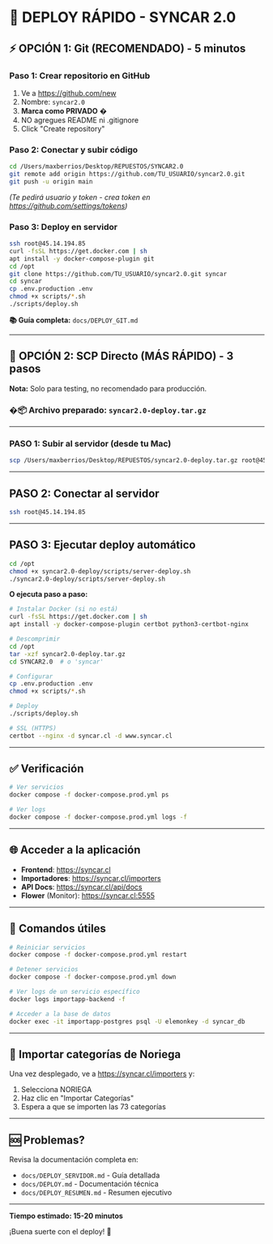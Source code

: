 # 🚀 DEPLOY RÁPIDO - SYNCAR 2.0

## ⚡ OPCIÓN 1: Git (RECOMENDADO) - 5 minutos

### Paso 1: Crear repositorio en GitHub
1. Ve a https://github.com/new
2. Nombre: `syncar2.0`
3. **Marca como PRIVADO** �
4. NO agregues README ni .gitignore
5. Click "Create repository"

### Paso 2: Conectar y subir código

```bash
cd /Users/maxberrios/Desktop/REPUESTOS/SYNCAR2.0
git remote add origin https://github.com/TU_USUARIO/syncar2.0.git
git push -u origin main
```

*(Te pedirá usuario y token - crea token en https://github.com/settings/tokens)*

### Paso 3: Deploy en servidor

```bash
ssh root@45.14.194.85
curl -fsSL https://get.docker.com | sh
apt install -y docker-compose-plugin git
cd /opt
git clone https://github.com/TU_USUARIO/syncar2.0.git syncar
cd syncar
cp .env.production .env
chmod +x scripts/*.sh
./scripts/deploy.sh
```

**📚 Guía completa:** `docs/DEPLOY_GIT.md`

---

## 🔄 OPCIÓN 2: SCP Directo (MÁS RÁPIDO) - 3 pasos

**Nota:** Solo para testing, no recomendado para producción.

### �📦 Archivo preparado: `syncar2.0-deploy.tar.gz`

---

### PASO 1: Subir al servidor (desde tu Mac)

```bash
scp /Users/maxberrios/Desktop/REPUESTOS/syncar2.0-deploy.tar.gz root@45.14.194.85:/opt/
```

---

## PASO 2: Conectar al servidor

```bash
ssh root@45.14.194.85
```

---

## PASO 3: Ejecutar deploy automático

```bash
cd /opt
chmod +x syncar2.0-deploy/scripts/server-deploy.sh
./syncar2.0-deploy/scripts/server-deploy.sh
```

**O ejecuta paso a paso:**

```bash
# Instalar Docker (si no está)
curl -fsSL https://get.docker.com | sh
apt install -y docker-compose-plugin certbot python3-certbot-nginx

# Descomprimir
cd /opt
tar -xzf syncar2.0-deploy.tar.gz
cd SYNCAR2.0  # o 'syncar'

# Configurar
cp .env.production .env
chmod +x scripts/*.sh

# Deploy
./scripts/deploy.sh

# SSL (HTTPS)
certbot --nginx -d syncar.cl -d www.syncar.cl
```

---

## ✅ Verificación

```bash
# Ver servicios
docker compose -f docker-compose.prod.yml ps

# Ver logs
docker compose -f docker-compose.prod.yml logs -f
```

---

## 🌐 Acceder a la aplicación

- **Frontend**: https://syncar.cl
- **Importadores**: https://syncar.cl/importers
- **API Docs**: https://syncar.cl/api/docs
- **Flower** (Monitor): https://syncar.cl:5555

---

## 📝 Comandos útiles

```bash
# Reiniciar servicios
docker compose -f docker-compose.prod.yml restart

# Detener servicios
docker compose -f docker-compose.prod.yml down

# Ver logs de un servicio específico
docker logs importapp-backend -f

# Acceder a la base de datos
docker exec -it importapp-postgres psql -U elemonkey -d syncar_db
```

---

## 🔄 Importar categorías de Noriega

Una vez desplegado, ve a https://syncar.cl/importers y:
1. Selecciona NORIEGA
2. Haz clic en "Importar Categorías"
3. Espera a que se importen las 73 categorías

---

## 🆘 Problemas?

Revisa la documentación completa en:
- `docs/DEPLOY_SERVIDOR.md` - Guía detallada
- `docs/DEPLOY.md` - Documentación técnica
- `docs/DEPLOY_RESUMEN.md` - Resumen ejecutivo

---

**Tiempo estimado: 15-20 minutos**

¡Buena suerte con el deploy! 🚀
